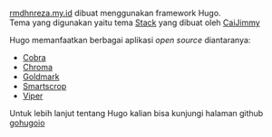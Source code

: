 [rmdhnreza.my.id](https://rmdhnreza.my.id) dibuat menggunakan framework Hugo.\
Tema yang digunakan yaitu tema [Stack](https://github.com/CaiJimmy/hugo-theme-stack) yang dibuat oleh [CaiJimmy](https://github.com/CaiJimmy)

Hugo memanfaatkan berbagai aplikasi _open source_ diantaranya:

* [Cobra](https://github.com/spf13/cobra)
* [Chroma](https://github.com/alecthomas/chroma)
* [Goldmark](https://github.com/yuin/goldmark)
* [Smartscrop](https://github.com/muesli/smartcrop)
* [Viper](https://github.com/spf13/viper)

Untuk lebih lanjut tentang Hugo kalian bisa kunjungi halaman github [gohugoio](https://github.com/gohugoio/hugo)
